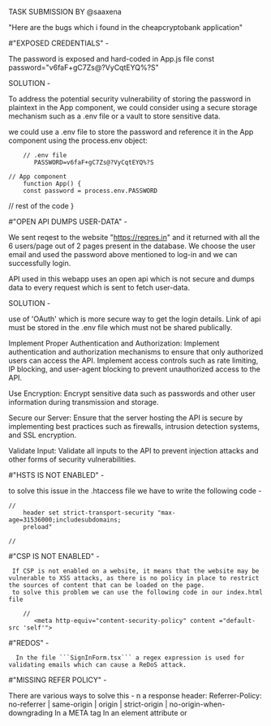 TASK SUBMISSION BY @saaxena

"Here are the bugs which i found in the cheapcryptobank application"

#"EXPOSED CREDENTIALS" -

  The password is exposed and hard-coded in App.js file 
  const password="v6faF+gC7Zs@?VyCqtEYQ%?S"

  SOLUTION - 
             
  To address the potential security vulnerability of storing the password in plaintext in the App component, we could consider using a secure storage mechanism such as a .env file or a vault to store sensitive data.

  we could use a .env file to store the password and reference it in the App component using the process.env object:
     
        // .env file
           PASSWORD=v6faF+gC7Zs@?VyCqtEYQ%?S

    // App component
        function App() {
        const password = process.env.PASSWORD
  // rest of the code
          }

#"OPEN API DUMPS USER-DATA" -

   We sent reqest to the website "https://reqres.in" and it returned with all the 6 users/page out of 2 pages present in the database. We choose the user email and used the password above mentioned to log-in and we can successfully login.

   API used in this webapp uses an open api which is not secure and dumps data to every request which is sent to fetch user-data.

   SOLUTION  - 
     
use of 'OAuth' which is more secure way to get the login details. Link of api must be stored in the .env file which must not be shared publically.

Implement Proper Authentication and Authorization: Implement authentication and authorization mechanisms to ensure that only authorized users can access the API. Implement access controls such as rate limiting, IP blocking, and user-agent blocking to prevent unauthorized access to the API.

Use Encryption: Encrypt sensitive data such as passwords and other user information during transmission and storage.

Secure our Server: Ensure that the server hosting the API is secure by implementing best practices such as firewalls, intrusion detection systems, and SSL encryption.

Validate Input: Validate all inputs to the API to prevent injection attacks and other forms of security vulnerabilities.

#"HSTS IS NOT ENABLED" -

to solve this issue in  the .htaccess file we have to write the following  code -
 
    // 
        header set strict-transport-security "max-age=31536000;includesubdomains;
        preload"

    //

#"CSP IS NOT ENABLED" -

     If CSP is not enabled on a website, it means that the website may be vulnerable to XSS attacks, as there is no policy in place to restrict the sources of content that can be loaded on the page.
     to solve this problem we can use the following code in our index.html file
       
        //
           <meta http-equiv="content-security-policy" content ="default-src 'self'">

#"REDOS" -

      In the file ```SignInForm.tsx``` a regex expression is used for validating emails which can cause a ReDoS attack.

#"MISSING REFER POLICY" -

There are various ways to solve this -
n a response header:
Referrer-Policy: no-referrer | same-origin | origin | strict-origin | no-origin-when-downgrading 
In a META tag
<meta name="Referrer-Policy" value="no-referrer | same-origin"/>
In an element attribute
<a href="https://app.cheapcryptobank.com" rel="noreferrer"></a> 
or
<a href="https://app.cheapcryptobank.com" referrerpolicy="no-referrer |
same-origin | origin | strict-origin | no-origin-when-downgrading"></a>
